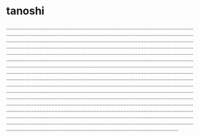 # tanoshi
..................................................................................................................................................................................................................................................................................................................................................................................................................................................................................................................................................................................................................................................................................................................................................................................................................................................................................................................................................................................................................................................................................................................................................................................................................................................................................................................................................................................................................................................................................................................................................................................................................................................................................................................................................................................................................................................................................................................................................................................................................................................................................................................................................................................